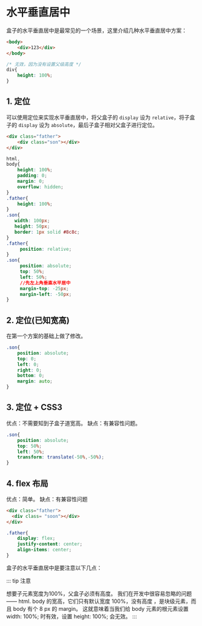 # 水平垂直居中

盒子的水平垂直居中是最常见的一个场景，这里介绍几种水平垂直居中方案：

```html
<body>
    <div>123</div> 
</body>
```

```css
/* 无效，因为没有设置父级高度 */
div{
    height: 100%;    
}
```

## 1. 定位

可以使用定位来实现水平垂直居中，将父盒子的 `display` 设为 `relative`，将子盒子的  `display` 设为 `absolute`，最后子盒子相对父盒子进行定位。

```html
<div class="father">
    <div class="son"></div>
</div>
```

```css
html,
body{
    height: 100%;
    padding: 0;
    margin: 0;
    overflow: hidden;
}
.father{
    height: 100%;
}
.son{
   width: 100px;
   height: 50px;
   border: 1px solid #8c8c;
}
.father{
     position: relative;
}
.son{
     position: absolute;
     top: 50%;
     left: 50%; 
     //先左上角垂直水平居中
     margin-top: -25px;
     margin-left: -50px;
}
```

## 2. 定位(已知宽高)

在第一个方案的基础上做了修改。

```css
.son{
    position: absolute;
    top: 0;
    left: 0;
    right: 0;
    bottom: 0;
    margin: auto;
}
```

## 3. 定位 + CSS3

优点：不需要知到子盒子道宽高。 缺点：有兼容性问题。

```css
.son{
    position: absolute;
    top: 50%;
    left: 50%;
    transform: translate(-50%,-50%);
}
```

## 4. flex 布局

优点：简单。 缺点：有兼容性问题

```html
<div class="father">
  <div class= "soon"></div>
</div>
```

```css
.father{
    display: flex;
    justify-content: center;
    align-items: center;
}
```

盒子的水平垂直居中是要注意以下几点：

::: tip 注意

想要子元素宽度为100%，父盒子必须有高度。 我们在开发中很容易忽略的问题—— html. body 的宽高，它们只有默认宽度 100%，没有高度 ，是块级元素，而且 body 有个 8 px 的 margin。 这就意味着当我们给 body 元素的根元素设置 width: 100%; 时有效，设置 height: 100%; 会无效。
:::

 
 <comment-comment/> 
 